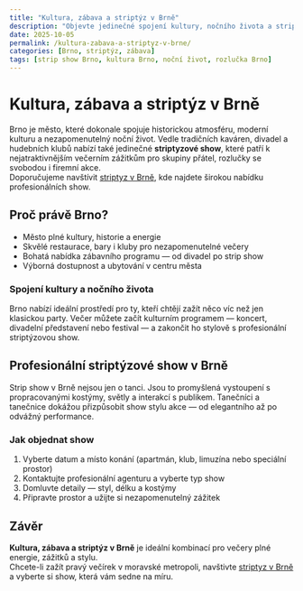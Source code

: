 ```yaml
---
title: "Kultura, zábava a striptýz v Brně"
description: "Objevte jedinečné spojení kultury, nočního života a striptýzových show v Brně. Profesionální vystoupení, skvělá atmosféra a zážitky na celý život."
date: 2025-10-05
permalink: /kultura-zabava-a-striptyz-v-brne/
categories: [Brno, striptýz, zábava]
tags: [strip show Brno, kultura Brno, noční život, rozlučka Brno]
---
```


# Kultura, zábava a striptýz v Brně

Brno je město, které dokonale spojuje historickou atmosféru, moderní kulturu a nezapomenutelný noční život. Vedle tradičních kaváren, divadel a hudebních klubů nabízí také jedinečné **striptyzové show**, které patří k nejatraktivnějším večerním zážitkům pro skupiny přátel, rozlučky se svobodou i firemní akce.  
Doporučujeme navštívit [striptyz v Brně](https://www.striptyz-brno.cz/), kde najdete širokou nabídku profesionálních show.

## Proč právě Brno?

- Město plné kultury, historie a energie  
- Skvělé restaurace, bary i kluby pro nezapomenutelné večery  
- Bohatá nabídka zábavního programu — od divadel po strip show  
- Výborná dostupnost a ubytování v centru města

### Spojení kultury a nočního života

Brno nabízí ideální prostředí pro ty, kteří chtějí zažít něco víc než jen klasickou party. Večer můžete začít kulturním programem — koncert, divadelní představení nebo festival — a zakončit ho stylově s profesionální striptýzovou show.  

## Profesionální striptýzové show v Brně

Strip show v Brně nejsou jen o tanci. Jsou to promyšlená vystoupení s propracovanými kostýmy, světly a interakcí s publikem. Tanečníci a tanečnice dokážou přizpůsobit show stylu akce — od elegantního až po odvážný performance.

### Jak objednat show

1. Vyberte datum a místo konání (apartmán, klub, limuzína nebo speciální prostor)  
2. Kontaktujte profesionální agenturu a vyberte typ show  
3. Domluvte detaily — styl, délku a kostýmy  
4. Připravte prostor a užijte si nezapomenutelný zážitek

## Závěr

**Kultura, zábava a striptýz v Brně** je ideální kombinací pro večery plné energie, zážitků a stylu.  
Chcete-li zažít pravý večírek v moravské metropoli, navštivte [striptyz v Brně](https://www.striptyz-brno.cz/) a vyberte si show, která vám sedne na míru.
